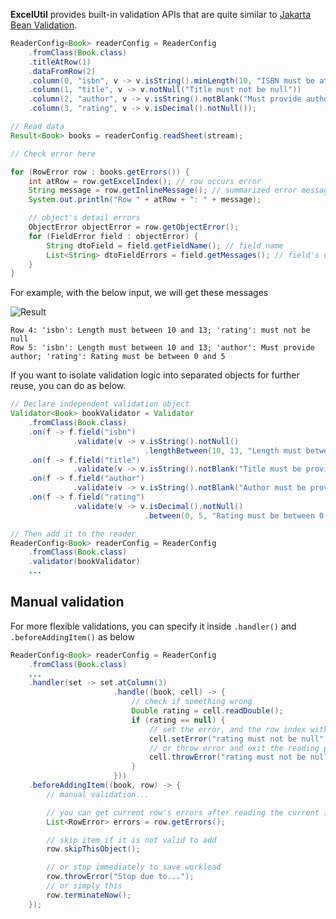 **ExcelUtil** provides built-in validation APIs that are quite similar to [Jakarta Bean Validation](https://beanvalidation.org/).

```java
ReaderConfig<Book> readerConfig = ReaderConfig
    .fromClass(Book.class)
    .titleAtRow(1)
    .dataFromRow(2)
    .column(0, "isbn", v -> v.isString().minLength(10, "ISBN must be at least 20 chars"))
    .column(1, "title", v -> v.notNull("Title must not be null"))
    .column(2, "author", v -> v.isString().notBlank("Must provide author"))
    .column(3, "rating", v -> v.isDecimal().notNull());

// Read data
Result<Book> books = readerConfig.readSheet(stream);

// Check error here

for (RowError row : books.getErrors()) {
    int atRow = row.getExcelIndex(); // row occurs error
    String message = row.getInlineMessage(); // summarized error message
    System.out.println("Row " + atRow + ": " + message);

    // object's detail errors
    ObjectError objectError = row.getObjectError();
    for (FieldError field : objectError) {
        String dtoField = field.getFieldName(); // field name
        List<String> dtoFieldErrors = field.getMessages(); // field's errors
    }
}
```

For example, with the below input, we will get these messages

![Result](https://raw.githubusercontent.com/nambach/ExcelUtil/master/wiki/img/reader-validation-1.png)

```
Row 4: 'isbn': Length must between 10 and 13; 'rating': must not be null
Row 5: 'isbn': Length must between 10 and 13; 'author': Must provide author; 'rating': Rating must be between 0 and 5
```

If you want to isolate validation logic into separated objects for further reuse, you can do as below.

```java
// Declare independent validation object
Validator<Book> bookValidator = Validator
    .fromClass(Book.class)
    .on(f -> f.field("isbn")
              .validate(v -> v.isString().notNull()
                              .lengthBetween(10, 13, "Length must between 10 and 13")))
    .on(f -> f.field("title")
              .validate(v -> v.isString().notBlank("Title must be provided")))
    .on(f -> f.field("author")
              .validate(v -> v.isString().notBlank("Author must be provided")))
    .on(f -> f.field("rating")
              .validate(v -> v.isDecimal().notNull()
                              .between(0, 5, "Rating must be between 0 and 5")));

// Then add it to the reader
ReaderConfig<Book> readerConfig = ReaderConfig
    .fromClass(Book.class)
    .validator(bookValidator)
    ...
```

## Manual validation

For more flexible validations, you can specify it inside `.handler()` and `.beforeAddingItem()` as below

```java
ReaderConfig<Book> readerConfig = ReaderConfig
    .fromClass(Book.class)
    ...
    .handler(set -> set.atColumn(3)
                       .handle((book, cell) -> {
                           // check if something wrong
                           Double rating = cell.readDouble();
                           if (rating == null) {
                               // set the error, and the row index with column title will be auto added
                               cell.setError("rating must not be null");
                               // or throw error and exit the reading process immediately
                               cell.throwError("rating must not be null");
                           }
                       }))
    .beforeAddingItem((book, row) -> {
        // manual validation...

        // you can get current row's errors after reading the current item
        List<RowError> errors = row.getErrors();

        // skip item if it is not valid to add
        row.skipThisObject();

        // or stop immediately to save workload
        row.throwError("Stop due to...");
        // or simply this
        row.terminateNow();
    });
```

